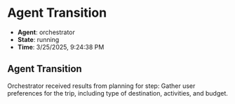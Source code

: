 # Agent Transition

- **Agent**: orchestrator
- **State**: running
- **Time**: 3/25/2025, 9:24:38 PM

## Agent Transition

Orchestrator received results from planning for step: Gather user preferences for the trip, including type of destination, activities, and budget.

